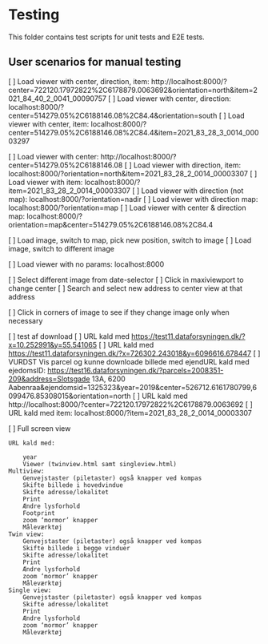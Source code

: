 # Testing

This folder contains test scripts for unit tests and E2E tests.

## User scenarios for manual testing

[ ] Load viewer with center, direction, item: http://localhost:8000/?center=722120.17972822%2C6178879.0063692&orientation=north&item=2021_84_40_2_0041_00090757
[ ] Load viewer with center, direction: localhost:8000/?center=514279.05%2C6188146.08%2C84.4&orientation=south
[ ] Load viewer with center, item: localhost:8000/?center=514279.05%2C6188146.08%2C84.4&item=2021_83_28_3_0014_00003297

[ ] Load viewer with center: http://localhost:8000/?center=514279.05%2C6188146.08
[ ] Load viewer with direction, item: localhost:8000/?orientation=north&item=2021_83_28_2_0014_00003307
[ ] Load viewer with item: localhost:8000/?item=2021_83_28_2_0014_00003307
[ ] Load viewer with direction (not map): localhost:8000/?orientation=nadir
[ ] Load viewer with direction map: localhost:8000/?orientation=map
[ ] Load viewer with center & direction map: localhost:8000/?orientation=map&center=514279.05%2C6188146.08%2C84.4

[ ] Load image, switch to map, pick new position, switch to image
[ ] Load image, switch to different image

[ ] Load viewer with no params: localhost:8000

[ ] Select different image from date-selector
[ ] Click in maxiviewport to change center
[ ] Search and select new address to center view at that address

[ ] Click in corners of image to see if they change image only when necessary

[ ] test af download
[ ] URL kald med https://test11.dataforsyningen.dk/?x=10.252991&y=55.541065
[ ] URL kald med https://test11.dataforsyningen.dk/?x=726302.243018&y=6096616.678447
[ ] VURDST Vis parcel og kunne downloade billede med ejendURL kald med ejedomsID: https://test16.dataforsyningen.dk/?parcels=2008351-209&address=Slotsgade 13A, 6200 Aabenraa&ejendomsid=1325323&year=2019&center=526712.6161780799,6099476.85308015&orientation=north
[ ] URL kald med http://localhost:8000/?center=722120.17972822%2C6178879.0063692
[ ] URL kald med item: localhost:8000/?item=2021_83_28_2_0014_00003307 

[ ] Full screen view

    URL kald med:
        
        year
        Viewer (twinview.html samt singleview.html)
    Multiview:
        Genvejstaster (piletaster) også knapper ved kompas
        Skifte billede i hovedvindue
        Skifte adresse/lokalitet
        Print
        Ændre lysforhold
        Footprint
        zoom ‘mormor’ knapper
        Måleværktøj
    Twin view:
        Genvejstaster (piletaster) også knapper ved kompas
        Skifte billede i begge vinduer
        Skifte adresse/lokalitet
        Print
        Ændre lysforhold
        zoom ‘mormor’ knapper
        Måleværktøj
    Single view:
        Genvejstaster (piletaster) også knapper ved kompas
        Skifte adresse/lokalitet
        Print
        Ændre lysforhold
        zoom ‘mormor’ knapper
        Måleværktøj
